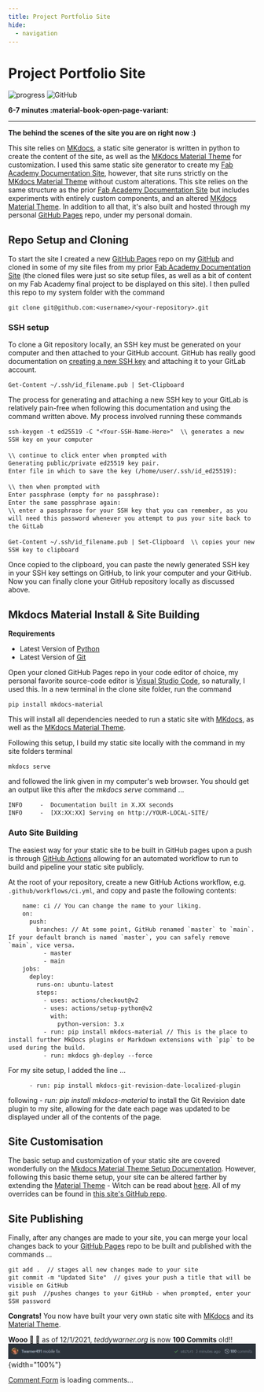 ```yaml
---
title: Project Portfolio Site
hide:
  - navigation
---
```


<script src="https://kit.fontawesome.com/79ff35ecec.js" crossorigin="anonymous"></script>

<style>

.share {
  float:right;
  margin-top: 0px;
  font-size: 1.1em;
}

.share a {
  color: inherit;
}

.twitter {
  padding-left: 0.2em;
  padding-right: 0.2em;
}

.share a.twitter:hover {
  color: #00acee;
}

.fb {
  padding-left: 0.2em;
  padding-right: 0.2em;
}

.share a.fb:hover {
  color: #3b5998;
}

.pin {
  padding-left: 0.2em;
  padding-right: 0.2em;
}

.share a.pin:hover {
  color: 	#E60023;
}

.ln {
  padding-left: 0.2em;
  padding-right: 0.2em;
}

.share a.ln:hover {
  color: #0e76a8;
}

.email {
  padding-left: 0.2em;
  padding-right: 1.5em;
}

</style>

# Project Portfolio Site

<!-- Compleation Badge

![progress]()

Done - https://img.shields.io/badge/progress-done!-success?style=flat-square
Pending - https://img.shields.io/badge/progress-pending%20completion-yellow?style=flat-square
Halted - https://img.shields.io/badge/progress-halted-critical?style=flat-square
Constantly Updating - https://img.shields.io/badge/progress-constantly%20updating-informational?style=flat-square
-->

![progress](https://img.shields.io/badge/progress-done!-success?style=flat-square)
![GitHub](https://img.shields.io/github/license/Twarner491/Project-Documentation-Site?color=%234051b5&style=flat-square)

<!--- Social Links

HTML Link Generator - https://www.websiteplanet.com/webtools/sharelink/

<span class="share" style=" color: inherit;">
<a class="fb" title="Share on Facebook" href="FACEBOOK-URL"><i class="fab fa-facebook-square"></i></a>
<a class="twitter" title="Share on Twitter" href="TWITTER-URL"><i class="fab fa-twitter"></i></a>
<a class="pin" title="Share on Pinterest" href="PINTEREST-URL"><i class="fab fa-pinterest"></i></a>
<a class="ln" title="Share on LinkedIn" href="LINKEDIN-URL"><i class="fab fa-linkedin"></i></a>
<a class="email" title="Share via Email" href="EMAIL-URL"><i class="fas fa-paper-plane"></i></a>
</span>

-->

**6-7 minutes :material-book-open-page-variant:**
<span class="share" style=" color: inherit;">
<a class="fb" title="Share on Facebook" href="https://www.facebook.com/sharer/sharer.php?u=https://teddywarner.org/Projects/ProjectPortfolioSite/"><i class="fab fa-facebook-square"></i></a>
<a class="twitter" title="Share on Twitter" href="https://twitter.com/intent/tweet?url=https://teddywarner.org/Projects/ProjectPortfolioSite/&text=Check%20Out%20the%20Behind%20the%20Scenes%20to%20teddywarner.org%20on"><i class="fab fa-twitter"></i></a>
<a class="pin" title="Share on Pinterest" href="https://pinterest.com/pin/create/button/?url=https://teddywarner.org/Projects/ProjectPortfolioSite/&media=&description=Check%20Out%20the%20Behind%20the%20Scenes%20to%20teddywarner.org%20on%20https://teddywarner.org/Projects/ProjectPortfolioSite/"><i class="fab fa-pinterest"></i></a>
<a class="ln" title="Share on LinkedIn" href="https://www.linkedin.com/shareArticle?mini=true&url=https://teddywarner.org/Projects/ProjectPortfolioSite/"><i class="fab fa-linkedin"></i></a>
<a class="email" title="Share via Email" href="mailto:info@example.com?&subject=&cc=&bcc=&body=Check%20Out%20the%20Behind%20the%20Scenes%20to%20teddywarner.org%20on%20https://teddywarner.org/Projects/ProjectPortfolioSite/"><i class="fas fa-paper-plane"></i></a>
</span>

****

**The behind the scenes of the site you are on right now :)**

This site relies on [MKdocs](https://www.mkdocs.org/), a static site generator is written in python to create the content of the site, as well as the [MKdocs Material Theme](https://squidfunk.github.io/mkdocs-material/) for customization. I used this same static site generator to create my [Fab Academy Documentation Site](http://fabacademy.org/2021/labs/charlotte/students/theodore-warner/), however, that site runs strictly on the [MKdocs Material Theme](https://squidfunk.github.io/mkdocs-material/) without custom alterations. This site relies on the same structure as the prior [Fab Academy Documentation Site](http://fabacademy.org/2021/labs/charlotte/students/theodore-warner/) but includes experiments with entirely custom components, and an altered [MKdocs Material Theme](https://squidfunk.github.io/mkdocs-material/). In addition to all that, it's also built and hosted through my personal [GitHub Pages](https://pages.github.com/) repo, under my personal domain. 

## Repo Setup and Cloning

To start the site I created a new [GitHub Pages](https://pages.github.com/) repo on my [GitHub](https://github.com/Twarner491) and cloned in some of my site files from my prior [Fab Academy Documentation Site](http://fabacademy.org/2021/labs/charlotte/students/theodore-warner/) (the cloned files were just so site setup files, as well as a bit of content on my Fab Academy final project to be displayed on this site). I then pulled this repo to my system folder with the command

```
git clone git@github.com:<username>/<your-repository>.git
```

### SSH setup

To clone a Git repository locally, an SSH key must be generated on your computer and then attached to your GitHub account. GitHub has really good documentation on [creating a new SSH key](https://docs.github.com/en/github/authenticating-to-github/connecting-to-github-with-ssh/generating-a-new-ssh-key-and-adding-it-to-the-ssh-agent) and attaching it to your GitLab account. 

```
Get-Content ~/.ssh/id_filename.pub | Set-Clipboard
```
The process for generating and attaching a new SSH key to your GitLab is relatively pain-free when following this documentation and using the command written above. My process involved running these commands
```
ssh-keygen -t ed25519 -C "<Your-SSH-Name-Here>"  \\ generates a new SSH key on your computer

\\ continue to click enter when prompted with
Generating public/private ed25519 key pair.
Enter file in which to save the key (/home/user/.ssh/id_ed25519):

\\ then when prompted with 
Enter passphrase (empty for no passphrase):
Enter the same passphrase again:
\\ enter a passphrase for your SSH key that you can remember, as you will need this password whenever you attempt to pus your site back to the GitLab

Get-Content ~/.ssh/id_filename.pub | Set-Clipboard  \\ copies your new SSH key to clipboard
```
Once copied to the clipboard, you can paste the newly generated SSH key in your SSH key settings on GitHub, to link your computer and your GitHub. Now you can finally clone your GitHub repository locally as discussed above.

## Mkdocs Material Install & Site Building

**Requirements**

 - Latest Version of [Python](https://www.python.org/downloads/)
 - Latest Version of [Git](https://git-scm.com/downloads)

Open your cloned GitHub Pages repo in your code editor of choice, my personal favorite source-code editor is [Visual Studio Code](https://code.visualstudio.com/), so naturally, I used this. In a new terminal in the clone site folder, run the command

```
pip install mkdocs-material
```
This will install all dependencies needed to run a static site with [MKdocs](https://www.mkdocs.org/), as well as the [MKdocs Material Theme](https://squidfunk.github.io/mkdocs-material/).

Following this setup, I build my static site locally with the command in my site folders terminal

```
mkdocs serve
```

and followed the link given in my computer's web browser. You should get an output like this after the *mkdocs serve* command ...

```
INFO     -  Documentation built in X.XX seconds
INFO     -  [XX:XX:XX] Serving on http://YOUR-LOCAL-SITE/
```

### Auto Site Building

The easiest way for your static site to be built in GitHub pages upon a push is through [GitHub Actions](https://github.com/features/actions) allowing for an automated workflow to run to build and pipeline your static site publicly. 

At the root of your repository, create a new GitHub Actions
workflow, e.g. `.github/workflows/ci.yml`, and copy and paste the following
contents:

```
    name: ci // You can change the name to your liking.
    on:
      push:
        branches: // At some point, GitHub renamed `master` to `main`. If your default branch is named `master`, you can safely remove `main`, vice versa.
          - master
          - main
    jobs:
      deploy:
        runs-on: ubuntu-latest
        steps:
          - uses: actions/checkout@v2
          - uses: actions/setup-python@v2
            with:
              python-version: 3.x
          - run: pip install mkdocs-material // This is the place to install further MkDocs plugins or Markdown extensions with `pip` to be used during the build.
          - run: mkdocs gh-deploy --force
```

For my site setup, I added the line ...

``` 
      - run: pip install mkdocs-git-revision-date-localized-plugin
```

following *- run: pip install mkdocs-material* to install the Git Revision date plugin to my site, allowing for the date each page was updated to be displayed under all of the contents of the page.

## Site Customisation

The basic setup and customization of your static site are covered wonderfully on the [Mkdocs Material Theme Setup Documentation](https://squidfunk.github.io/mkdocs-material/setup/changing-the-colors/). However, following this basic theme setup, your site can be altered farther by extending the [Material Theme](https://squidfunk.github.io/mkdocs-material/) -  Witch can be read about [here](https://squidfunk.github.io/mkdocs-material/customization/#extending-the-theme). All of my overrides can be found in [this site's GitHub repo](https://github.com/Twarner491/Project-Documentation-Site/).

## Site Publishing

Finally, after any changes are made to your site, you can merge your local changes back to your [GitHub Pages](https://pages.github.com/) repo to be built and published with the commands ...

```
git add .  // stages all new changes made to your site
git commit -m "Updated Site"  // gives your push a title that will be visible on GitHub
git push  //pushes changes to your GitHub - when prompted, enter your SSH password
```

**Congrats!** You now have built your very own static site with [MKdocs](https://www.mkdocs.org/) and its [Material Theme](https://squidfunk.github.io/mkdocs-material/).

**Wooo :partying_face: :partying_face:** as of 12/1/2021, *teddywarner.org* is now **100 Commits** old!!
![](../images/PortfolioSite/100commit.jpg){width="100%"}

<!-- begin wwww.htmlcommentbox.com -->
 <div id="HCB_comment_box"><a href="http://www.htmlcommentbox.com">Comment Form</a> is loading comments...</div>
 <link rel="stylesheet" type="text/css" href="https://www.htmlcommentbox.com/static/skins/bootstrap/twitter-bootstrap.css?v=0" />
 <script type="text/javascript" id="hcb"> /*<!--*/ if(!window.hcb_user){hcb_user={};} (function(){var s=document.createElement("script"), l=hcb_user.PAGE || (""+window.location).replace(/'/g,"%27"), h="https://www.htmlcommentbox.com";s.setAttribute("type","text/javascript");s.setAttribute("src", h+"/jread?page="+encodeURIComponent(l).replace("+","%2B")+"&mod=%241%24wq1rdBcg%24rC8CBT1V7ZoWek7B.CC5x."+"&opts=16798&num=10&ts=1634155475586");if (typeof s!="undefined") document.getElementsByTagName("head")[0].appendChild(s);})(); /*-->*/ </script>
<!-- end www.htmlcommentbox.com -->